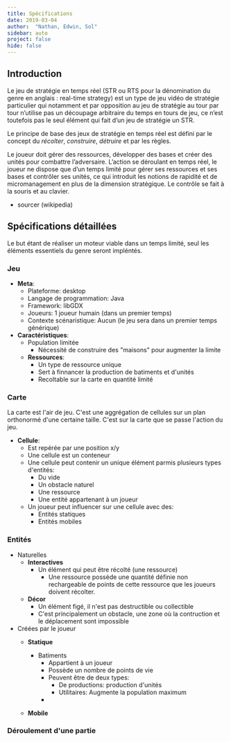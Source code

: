 ```yaml
---
title: Spécifications
date: 2019-03-04
author:  "Nathan, Edwin, Sol"
sidebar: auto
project: false
hide: false
---
```


## Introduction

Le jeu de stratégie en temps réel (STR ou RTS pour la dénomination du genre en anglais : real-time strategy) est un type de jeu vidéo de stratégie particulier qui notamment et par opposition au jeu de stratégie au tour par tour n’utilise pas un découpage arbitraire du temps en tours de jeu, ce n’est toutefois pas le seul élément qui fait d’un jeu de stratégie un STR.

Le principe de base des jeux de stratégie en temps réel est défini par le concept du _récolter_, _construire_, _détruire_ et par les règles.

Le joueur doit gérer des ressources, développer des bases et créer des unités pour combattre l’adversaire. 
L’action se déroulant en temps réel, le joueur ne dispose que d’un temps limité pour gérer ses ressources et 
ses bases et contrôler ses unités, ce qui introduit les notions de rapidité et de micromanagement en plus de la 
dimension stratégique. Le contrôle se fait à la souris et au clavier.

* sourcer (wikipedia)

## Spécifications détaillées

Le but étant de réaliser un moteur viable dans un temps limité, seul les éléments essentiels du genre seront impléntés.

### Jeu
* **Meta**:
  * Plateforme: desktop
  * Langage de programmation: Java
  * Framework: libGDX
  * Joueurs: 1 joueur humain (dans un premier temps)
  * Contexte scénaristique: Aucun (le jeu sera dans un premier temps générique)
* **Caractéristiques**:
  * Population limitée
    * Nécessité de construire des "maisons" pour augmenter la limite
  * **Ressources**:
    * Un type de ressource unique
    * Sert à finnancer la production de batiments et d'unités
    * Recoltable sur la carte en quantité limité


### Carte
La carte est l'air de jeu. C'est une aggrégation de cellules sur un plan orthonormé d'une certaine taille. C'est sur la carte que se passe l'action du jeu.

* **Cellule**:
  * Est repérée par une position x/y
  * Une cellule est un conteneur
  * Une cellule peut contenir un unique élément parmis plusieurs types d'entités:
    * Du vide
    * Un obstacle naturel
    * Une ressource
    * Une entité appartenant à un joueur
  * Un joueur peut influencer sur une cellule avec des:
    * Entités statiques
    * Entités mobiles

### Entités

* Naturelles
  * **Interactives**
    * Un élément qui peut être récolté (une ressource)
      * Une ressource possède une quantité définie non rechargeable de points de cette ressource que les joueurs doivent récolter.
  * **Décor**
    * Un élément figé, il n'est pas destructible ou collectible
    * C'est principalement un obstacle, une zone où la contruction et le déplacement sont impossible
* Créées par le joueur
  * **Statique**
    * Batiments
      * Appartient à un joueur
      * Possède un nombre de points de vie
      * Peuvent être de deux types:
        * De productions: production d'unités
        * Utilitaires: Augmente la population maximum
      * 
      
  * **Mobile**


### Déroulement d'une partie


